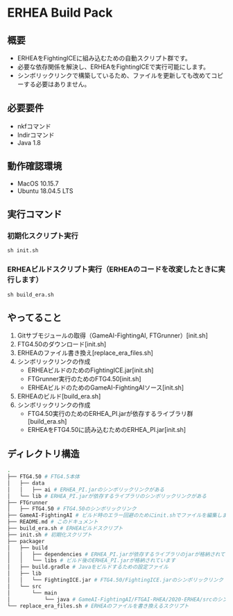 # ERHEA Build Pack

## 概要
* ERHEAをFightingICEに組み込むための自動スクリプト群です。
* 必要な依存関係を解決し、ERHEAをFightingICEで実行可能にします。
* シンボリックリンクで構築しているため、ファイルを更新しても改めてコピーする必要はありません。

## 必要要件
* nkfコマンド
* lndirコマンド
* Java 1.8

## 動作確認環境
* MacOS 10.15.7
* Ubuntu 18.04.5 LTS

## 実行コマンド
### 初期化スクリプト実行
`sh init.sh`

### ERHEAビルドスクリプト実行（ERHEAのコードを改変したときに実行します）
`sh build_era.sh`

## やってること
1. Gitサブモジュールの取得（GameAI-FightingAI, FTGrunner）\[init.sh\]
1. FTG4.50のダウンロード\[init.sh\]
1. ERHEAのファイル書き換え\[replace_era_files.sh\]
1. シンボリックリンクの作成
    * ERHEAビルドのためのFightingICE.jar\[init.sh\]
    * FTGrunner実行のためのFTG4.50\[init.sh\]
    * ERHEAビルドのためのGameAI-FightingAIソース\[init.sh\]
1. ERHEAのビルド\[build_era.sh\]
1. シンボリックリンクの作成
    * FTG4.50実行のためのERHEA_PI.jarが依存するライブラリ群\[build_era.sh\]
    * ERHEAをFTG4.50に読み込むためのERHEA_PI.jar\[init.sh\]

## ディレクトリ構造
```bash
.
├── FTG4.50 # FTG4.5本体
│   ├── data
│   │   ├── ai # ERHEA_PI.jarのシンボリックリンクがある
│   └── lib # ERHEA_PI.jarが依存するライブラリのシンボリックリンクがある
├── FTGrunner
│   ├── FTG4.50 # FTG4.50のシンボリックリンク
├── GameAI-FightingAI # ビルド時のエラー回避のためにinit.shでファイルを編集します
├── README.md # このドキュメント
├── build_era.sh # ERHEAビルドスクリプト
├── init.sh # 初期化スクリプト
├── packager
│   ├── build
│   │   ├── dependencies # ERHEA_PI.jarが依存するライブラリのjarが格納されています
│   │   └── libs # ビルド後のERHEA_PI.jarが格納されています
│   ├── build.gradle # Javaをビルドするための設定ファイル
│   ├── lib
│   │   └── FightingICE.jar # FTG4.50/FightingICE.jarのシンボリックリンク
│   └── src
│       └── main
│           └── java # GameAI-FightingAI/FTGAI-RHEA/2020-ERHEA/srcのシンボリックリンク
└── replace_era_files.sh # ERHEAのファイルを書き換えるスクリプト
```
